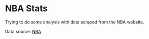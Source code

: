# NBA Stats

Trying to do some analysis with data scraped from the NBA website.

Data source: [NBA](https://nba.com/stats)